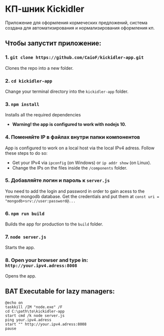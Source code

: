 # КП-шник Kickidler

Приложение для оформления кормеческих предложений, система создана для автоматизирования и нормализирования оформления кп.<br>

## Чтобы запустит приложение:

### 1. `git clone https://github.com/CaioF/kickidler-app.git`<br>
Clones the repo into a new folder.

### 2. `cd kickidler-app`
Change your terminal directory into the `kickidler-app` folder.<br>

### 3. `npm install`
Installs all the required dependencies
* **Warning! the app is configured to work with nodejs 10.**<br>

### 4. Поменяйте IP в файлах внутри папки компонентов
App is configured to work on a local host via the local IPv4 adress. Follow these steps to do so: 
* Get your IPv4 via `ipconfig` (on Windows) or `ip addr show` (on Linux).
* Change the IPs on the files inside the `/components` folder.<br>

### 5. Добавляйте логин и пароль к `server.js`
You need to add the login and password in order to gain acess to the remote mongodb database.
Get the credentials and put them at `const uri = "mongodb+srv://user:password@...`<br>

### 6. `npm run build`
Builds the app for production to the `build` folder.<br>

### 7. `node server.js`
Starts the app.<br>

### 8. Open your browser and type in: `http://your.ipv4.adress:8008`
Opens the app.<br>

## BAT Executable for lazy managers:
`@echo on`<br>
`taskkill /IM "node.exe" /F`<br>
`cd C:\path\to\kickidler-app`<br>
`start cmd /k node server.js`<br>
`ping your.ipv4.adress`<br>
`start "" http://your.ipv4.adress:8008`<br>
`pause`<br>
